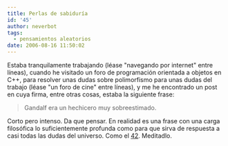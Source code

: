 ```yaml
---
title: Perlas de sabiduría
id: '45'
author: neverbot
tags:
  - pensamientos aleatorios
date: 2006-08-16 11:50:02
---
```


Estaba tranquilamente trabajando (léase "navegando por internet" entre líneas), cuando he visitado un foro de programación orientada a objetos en C++, para resolver unas dudas sobre polimorfismo para unas dudas del trabajo (léase "un foro de cine" entre líneas), y me he encontrado un post en cuya firma, entre otras cosas, estaba la siguiente frase:

> Gandalf era un hechicero muy sobreestimado.

Corto pero intenso. Da que pensar. En realidad es una frase con una carga filosófica lo suficientemente profunda como para que sirva de respuesta a casi todas las dudas del universo. Como el [42](http://en.wikipedia.org/wiki/The_Answer_to_Life,_the_Universe,_and_Everything). Meditadlo.